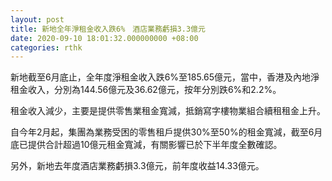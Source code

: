 ```yaml
---
layout: post
title: 新地全年淨租金收入跌6%　酒店業務虧損3.3億元
date: 2020-09-10 18:01:32.000000000 +08:00
categories: rthk
---
```


新地截至6月底止，全年度淨租金收入跌6%至185.65億元，當中，香港及內地淨租金收入，分別為144.56億元及36.62億元，按年分別跌6%和2.2%。

租金收入減少，主要是提供零售業租金寬減，抵銷寫字樓物業組合續租租金上升。

自今年2月起，集團為業務受困的零售租戶提供30%至50%的租金寬減，截至6月底已提供合計超過10億元租金寬減，有關影響已於下半年度全數確認。

另外，新地去年度酒店業務虧損3.3億元，前年度收益14.33億元。

